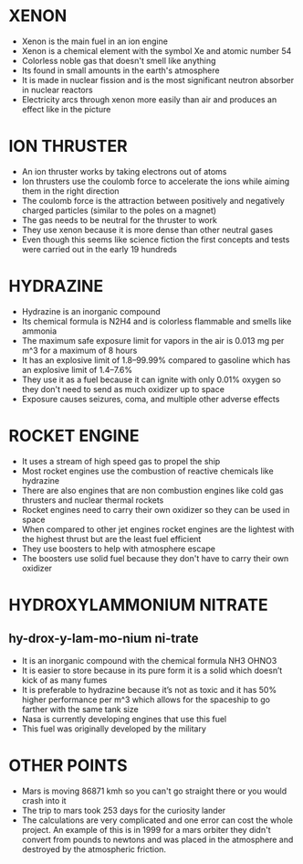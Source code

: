 
# XENON
- Xenon is the main fuel in an ion engine
- Xenon is a chemical element with the symbol Xe and atomic number 54
- Colorless noble gas that doesn't smell like anything
- Its found in small amounts in the earth's atmosphere 
- It is made in nuclear fission and is the most significant neutron absorber in nuclear reactors   
- Electricity arcs through xenon more easily than air and produces an effect like in the picture  
 

# ION THRUSTER
- An ion thruster works by taking electrons out of atoms
- Ion thrusters use the coulomb force to accelerate the ions while aiming them in the right direction
- The coulomb force is the attraction between positively and negatively charged particles (similar to the poles on a magnet)
- The gas needs to be neutral for the thruster to work
- They use xenon because it is more dense than other neutral gases
- Even though this seems like science fiction the first concepts and tests were carried out in the early 19 hundreds 



# HYDRAZINE
- Hydrazine is an inorganic compound  
- Its chemical formula is N2H4 and is colorless flammable and smells like ammonia
- The maximum safe exposure limit for vapors in the air is 0.013 mg per m^3 for a maximum of 8 hours
- It has an explosive limit of 1.8–99.99% compared to gasoline which has an explosive limit of 1.4–7.6% 
- They use it as a fuel because it can ignite with only 0.01% oxygen so they don't need to send as much oxidizer up to space
- Exposure causes seizures, coma, and multiple other adverse effects



# ROCKET ENGINE
- It uses a stream of high speed gas to propel the ship
- Most rocket engines use the combustion of reactive chemicals like hydrazine
- There are also engines that are non combustion engines like cold gas thrusters and nuclear thermal rockets
- Rocket engines need to carry their own oxidizer so they can be used in space
- When compared to other jet engines rocket engines are the lightest with the highest thrust but are the least fuel efficient 
- They use boosters to help with atmosphere escape
- The boosters use solid fuel because they don't have to carry their own oxidizer



# HYDROXYLAMMONIUM NITRATE   
## hy-drox-y-lam-mo-nium ni-trate
- It is an inorganic compound with the chemical formula NH3 OHNO3
- It is easier to store because in its pure form it is a solid which doesn’t kick of as many fumes
- It is preferable to hydrazine because it’s not as toxic and it has 50% higher performance per m^3 which allows for the spaceship to go farther with the same tank size
- Nasa is currently developing engines that use this fuel 
- This fuel was originally developed by the military



# OTHER POINTS
- Mars is moving 86871 kmh so you can't go straight there or you would crash into it
- The trip to mars took 253 days for the curiosity lander 
- The calculations are very complicated and one error can cost the whole project. An example of this is in 1999 for a mars orbiter they didn't convert from pounds to newtons and was placed in the atmosphere and destroyed by the atmospheric friction.  

